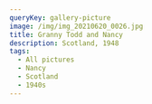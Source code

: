 ```yaml
---
queryKey: gallery-picture
image: /img/img_20210620_0026.jpg
title: Granny Todd and Nancy
description: Scotland, 1948
tags:
  - All pictures
  - Nancy
  - Scotland
  - 1940s
---
```

